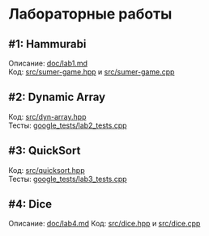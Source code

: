 # Лабораторные работы
## #1: Hammurabi
Описание: [doc/lab1.md](doc/lab1.md)<br>
Код: [src/sumer-game.hpp](src/sumer-game.hpp) и [src/sumer-game.cpp](src/sumer-game.cpp)

## #2: Dynamic Array
Код: [src/dyn-array.hpp](src/dyn-array.hpp)<br>
Тесты: [google_tests/lab2_tests.cpp](google_tests/lab2_tests.cpp)

## #3: QuickSort
Код: [src/quicksort.hpp](src/quicksort.hpp)<br>
Тесты: [google_tests/lab3_tests.cpp](google_tests/lab3_tests.cpp)

## #4: Dice
Описание: [doc/lab4.md](doc/lab4.md)
Код: [src/dice.hpp](src/dice.hpp) и [src/dice.cpp](src/dice.cpp)